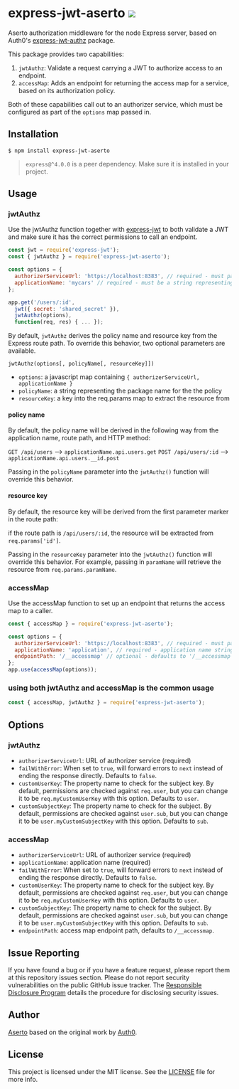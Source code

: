 # express-jwt-aserto ![](https://travis-ci.org/aserto/express-jwt-aserto.svg?branch=master)

Aserto authorization middleware for the node Express server, based on
Auth0's [express-jwt-authz](https://github.com/auth0/express-jwt-authz)
package.

This package provides two capabilities:

1. `jwtAuthz`: Validate a request carrying a JWT to authorize access to an endpoint.
2. `accessMap`: Adds an endpoint for returning the access map for a service, based on its authorization policy.

Both of these capabilities call out to an authorizer service, which must be configured as part of the `options` map passed in.

## Installation

    $ npm install express-jwt-aserto

> `express@^4.0.0` is a peer dependency. Make sure it is installed in your project.

## Usage

### jwtAuthz

Use the jwtAuthz function together with [express-jwt](https://github.com/auth0/express-jwt) to both validate a JWT and make sure it has the correct permissions to call an endpoint.

```javascript
const jwt = require('express-jwt');
const { jwtAuthz } = require('express-jwt-aserto');

const options = {
  authorizerServiceUrl: 'https://localhost:8383', // required - must pass a valid URL
  applicationName: 'mycars' // required - must be a string representing the application name
};

app.get('/users/:id',
  jwt({ secret: 'shared_secret' }),
  jwtAuthz(options),
  function(req, res) { ... });
```

By default, `jwtAuthz` derives the policy name and resource key from the Express route path. To override this behavior, two optional parameters are available.

`jwtAuthz(options[, policyName[, resourceKey]])`

- `options`: a javascript map containing `{ authorizerServiceUrl, applicationName }`
- `policyName`: a string representing the package name for the the policy
- `resourceKey`: a key into the req.params map to extract the resource from

#### policy name

By default, the policy name will be derived in the following way from the application name, route path, and HTTP method:

`GET /api/users` --> `applicationName.api.users.get`
`POST /api/users/:id` --> `applicationName.api.users.__id.post`

Passing in the `policyName` parameter into the `jwtAuthz()` function will override this behavior.

#### resource key

By default, the resource key will be derived from the first parameter marker in the route path:

if the route path is `/api/users/:id`, the resource will be extracted from `req.params['id']`.

Passing in the `resourceKey` parameter into the `jwtAuthz()` function will override this behavior. For example, passing in `paramName` will retrieve the resource from `req.params.paramName`.

### accessMap

Use the accessMap function to set up an endpoint that returns the access map to a caller.

```javascript
const { accessMap } = require('express-jwt-aserto');

const options = {
  authorizerServiceUrl: 'https://localhost:8383', // required - must pass a valid URL
  applicationName: 'application', // required - application name string
  endpointPath: '/__accessmap' // optional - defaults to '/__accessmap'
};
app.use(accessMap(options));
```

### using both jwtAuthz and accessMap is the common usage

```javascript
const { accessMap, jwtAuthz } = require('express-jwt-aserto');
```

## Options

### jwtAuthz

- `authorizerServiceUrl`: URL of authorizer service (required)
- `failWithError`: When set to `true`, will forward errors to `next` instead of ending the response directly. Defaults to `false`.
- `customUserKey`: The property name to check for the subject key. By default, permissions are checked against `req.user`, but you can change it to be `req.myCustomUserKey` with this option. Defaults to `user`.
- `customSubjectKey`: The property name to check for the subject. By default, permissions are checked against `user.sub`, but you can change it to be `user.myCustomSubjectKey` with this option. Defaults to `sub`.

### accessMap

- `authorizerServiceUrl`: URL of authorizer service (required)
- `applicationName`: application name (required)
- `failWithError`: When set to `true`, will forward errors to `next` instead of ending the response directly. Defaults to `false`.
- `customUserKey`: The property name to check for the subject key. By default, permissions are checked against `req.user`, but you can change it to be `req.myCustomUserKey` with this option. Defaults to `user`.
- `customSubjectKey`: The property name to check for the subject. By default, permissions are checked against `user.sub`, but you can change it to be `user.myCustomSubjectKey` with this option. Defaults to `sub`.
- `endpointPath`: access map endpoint path, defaults to `/__accessmap`.

## Issue Reporting

If you have found a bug or if you have a feature request, please report them at this repository issues section. Please do not report security vulnerabilities on the public GitHub issue tracker. The [Responsible Disclosure Program](https://auth0.com/whitehat) details the procedure for disclosing security issues.

## Author

[Aserto](https://aserto.com) based on the original work by [Auth0](https://auth0.com).

## License

This project is licensed under the MIT license. See the [LICENSE](LICENSE) file for more info.
